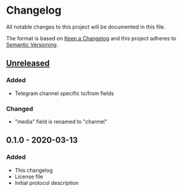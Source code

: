 # Changelog
All notable changes to this project will be documented in this file.

The format is based on [Keep a Changelog](http://keepachangelog.com/en/1.0.0/)
and this project adheres to [Semantic Versioning](http://semver.org/spec/v2.0.0.html).

## [Unreleased]
### Added
- Telegram channel specific to/from fields
### Changed
- "media" field is renamed to "channel"

## 0.1.0 - 2020-03-13
### Added
- This changelog
- License file
- Initial protocol description

[Unreleased]: https://gitlab.com/personal-assistant-bot/infrastructure/protocol/compare/v0.1.0...master
